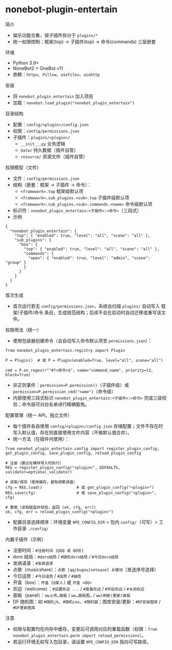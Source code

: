 nonebot-plugin-entertain
=======================

简介
- 娱乐功能合集，按子插件拆分于 `plugins/*`
- 统一权限控制：框架(top) -> 子插件(top) -> 命令(commands) 三层嵌套

环境
- Python 3.9+
- NoneBot2 + OneBot v11
- 依赖：`httpx`、`Pillow`、`aiofiles`、`aiohttp`

安装
- 将 `nonebot_plugin_entertain` 加入项目
- 加载：`nonebot.load_plugin("nonebot_plugin_entertain")`

目录结构
- 配置：`config/<plugin>/config.json`
- 权限：`config/permissions.json`
- 子插件：`plugins/<plugin>/`
  - `__init__.py` 业务逻辑
  - `data/` 持久数据（插件自管）
  - `resource/` 资源文件（插件自管）

权限模型（文件）
- 文件：`config/permissions.json`
- 结构（嵌套：框架 -> 子插件 -> 命令）：
  - `<framework>.top` 框架级默认项
  - `<framework>.sub_plugins.<sub>.top` 子插件级默认项
  - `<framework>.sub_plugins.<sub>.commands.<name>` 命令级默认项
- 标识符：`nonebot_plugin_entertain:<子插件>:<命令>`（三段式）
- 示例
```
{
  "nonebot_plugin_entertain": {
    "top": { "enabled": true, "level": "all", "scene": "all" },
    "sub_plugins": {
      "box": {
        "top": { "enabled": true, "level": "all", "scene": "all" },
        "commands": {
          "open": { "enabled": true, "level": "admin", "scene": "group" }
        }
      }
    }
  }
}
```

首次生成
- 首次运行若无 `config/permissions.json`，系统会扫描 `plugins/` 自动写入 框架/子插件/命令 条目，生成规范结构；后续不会在启动时自动迁移或重写该文件。

权限用法（统一）
- 使用包装器创建命令（会自动写入命令默认项至 `permissions.json`）：
```
from nonebot_plugin_entertain.registry import Plugin

P = Plugin()  # 或 P = Plugin(enabled=True, level="all", scene="all")

cmd = P.on_regex(r"^#?<命令>$", name="command_name", priority=13, block=True)
```
- 非正则事件：`permission=P.permission()`（子插件级）或 `permission=P.permission_cmd("name")`（命令级）
- 内部使用三段式标识 `nonebot_plugin_entertain:<子插件>:<命令>` 完成三级校验；命令层可对白名单进行精确豁免。

配置管理（统一 API，独立文件）
- 每个插件各自使用 `config/<plugin>/config.json` 存储配置；文件不存在时写入默认值，存在则直接使用文件内容（不做默认值合并）。
- 统一方法（在插件内使用）：
```
from nonebot_plugin_entertain.config import register_plugin_config, get_plugin_config, save_plugin_config, reload_plugin_config

# 注册（建议在模块导入时执行）
REG = register_plugin_config("<plugin>", DEFAULTS, validator=optional_validator)

# 读取/保存（使用缓存，避免频繁读盘）
cfg = REG.load()               # 或 get_plugin_config("<plugin>")
REG.save(cfg)                  # 或 save_plugin_config("<plugin>", cfg)

# 重载（读取磁盘并校验，返回 (ok, cfg, err)）
ok, cfg, err = reload_plugin_config("<plugin>")
```
- 配置目录选择顺序：环境变量 `NPE_CONFIG_DIR` > 包内 `config/`（可写）> 工作目录 `./config/`

内置子插件（示例）
- 注册时间：`#注册时间 [@QQ 或 QQ号]`
- doro 结局：`#doro结局` / `#随机doro结局` / `#今日doro结局`
- 发病语录：`#发病语录`
- 点歌（musicshare）：`点歌 [qq|kugou|netease] 关键词`（发送序号选择）
- 今日运势：`#今日运势` / `#运势` / `#抽签`
- 开盒（box）：`开盒 [@某人]` 或 `开盒 <QQ>`
- 欢迎（welcome）：`#设置欢迎 ...` / `#查看欢迎` / `#开启欢迎` / `#关闭欢迎`
- 面板（panel）：`ww上传…面板` / `ww…面板图…` / `ww(刷新|更新)面板`
- DF 随机图：如 `#随机jk`、`#随机cos`、`#随机腿`；图库安装/更新：`#DF安装图库` / `#DF更新图库`

注意
- 权限与配置均在内存中缓存，变更后可调用对应的重载函数（权限：`from nonebot_plugin_entertain.perm import reload_permissions`）。
- 若运行环境无权写入包目录，请设置 `NPE_CONFIG_DIR` 指向可写路径。
